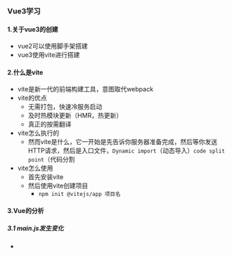 ### Vue3学习

#### 1.关于vue3的创建

- vue2可以使用脚手架搭建
- vue3使用vite进行搭建

#### 2.什么是vite

- vite是新一代的前端构建工具，意图取代webpack
- vite的优点
  - 无需打包，快速冷服务启动
  - 及时热模块更新（HMR，热更新）
  - 真正的按需翻译
- vite怎么执行的
  - 然而vite是什么，它一开始是先告诉你服务器准备完成，然后等你发送HTTP请求，然后是入口文件，`Dynamic import`（动态导入）`code split point`（代码分割
- vite怎么使用
  - 首先安装vite
  - 然后使用vite创建项目
    - `npm init @vitejs/app 项目名`

#### 3.Vue的分析

##### 3.1 main.js发生变化

- 

